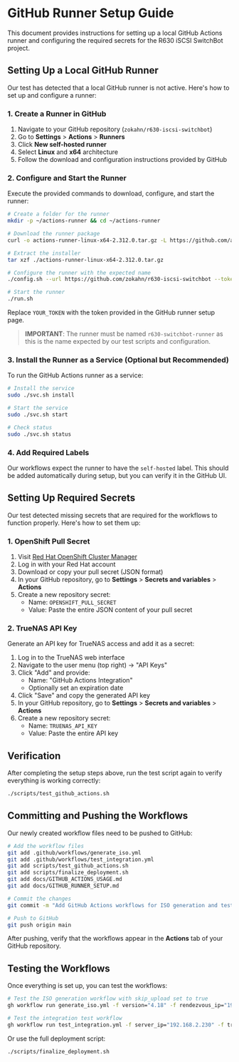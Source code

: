 # GitHub Runner Setup Guide

This document provides instructions for setting up a local GitHub Actions runner and configuring the required secrets for the R630 iSCSI SwitchBot project.

## Setting Up a Local GitHub Runner

Our test has detected that a local GitHub runner is not active. Here's how to set up and configure a runner:

### 1. Create a Runner in GitHub

1. Navigate to your GitHub repository (`zokahn/r630-iscsi-switchbot`)
2. Go to **Settings** > **Actions** > **Runners**
3. Click **New self-hosted runner**
4. Select **Linux** and **x64** architecture
5. Follow the download and configuration instructions provided by GitHub

### 2. Configure and Start the Runner

Execute the provided commands to download, configure, and start the runner:

```bash
# Create a folder for the runner
mkdir -p ~/actions-runner && cd ~/actions-runner

# Download the runner package
curl -o actions-runner-linux-x64-2.312.0.tar.gz -L https://github.com/actions/runner/releases/download/v2.312.0/actions-runner-linux-x64-2.312.0.tar.gz

# Extract the installer
tar xzf ./actions-runner-linux-x64-2.312.0.tar.gz

# Configure the runner with the expected name
./config.sh --url https://github.com/zokahn/r630-iscsi-switchbot --token YOUR_TOKEN --name r630-switchbot-runner

# Start the runner
./run.sh
```

Replace `YOUR_TOKEN` with the token provided in the GitHub runner setup page.

> **IMPORTANT**: The runner must be named `r630-switchbot-runner` as this is the name expected by our test scripts and configuration.

### 3. Install the Runner as a Service (Optional but Recommended)

To run the GitHub Actions runner as a service:

```bash
# Install the service
sudo ./svc.sh install

# Start the service
sudo ./svc.sh start

# Check status
sudo ./svc.sh status
```

### 4. Add Required Labels

Our workflows expect the runner to have the `self-hosted` label. This should be added automatically during setup, but you can verify it in the GitHub UI.

## Setting Up Required Secrets

Our test detected missing secrets that are required for the workflows to function properly. Here's how to set them up:

### 1. OpenShift Pull Secret

1. Visit [Red Hat OpenShift Cluster Manager](https://console.redhat.com/openshift/install/pull-secret)
2. Log in with your Red Hat account
3. Download or copy your pull secret (JSON format)
4. In your GitHub repository, go to **Settings** > **Secrets and variables** > **Actions**
5. Create a new repository secret:
   - Name: `OPENSHIFT_PULL_SECRET`
   - Value: Paste the entire JSON content of your pull secret

### 2. TrueNAS API Key

Generate an API key for TrueNAS access and add it as a secret:

1. Log in to the TrueNAS web interface
2. Navigate to the user menu (top right) → "API Keys"
3. Click "Add" and provide:
   - Name: "GitHub Actions Integration"
   - Optionally set an expiration date
4. Click "Save" and copy the generated API key
5. In your GitHub repository, go to **Settings** > **Secrets and variables** > **Actions**
6. Create a new repository secret:
   - Name: `TRUENAS_API_KEY`
   - Value: Paste the entire API key

## Verification

After completing the setup steps above, run the test script again to verify everything is working correctly:

```bash
./scripts/test_github_actions.sh
```

## Committing and Pushing the Workflows

Our newly created workflow files need to be pushed to GitHub:

```bash
# Add the workflow files
git add .github/workflows/generate_iso.yml
git add .github/workflows/test_integration.yml
git add scripts/test_github_actions.sh
git add scripts/finalize_deployment.sh
git add docs/GITHUB_ACTIONS_USAGE.md
git add docs/GITHUB_RUNNER_SETUP.md

# Commit the changes
git commit -m "Add GitHub Actions workflows for ISO generation and testing"

# Push to GitHub
git push origin main
```

After pushing, verify that the workflows appear in the **Actions** tab of your GitHub repository.

## Testing the Workflows

Once everything is set up, you can test the workflows:

```bash
# Test the ISO generation workflow with skip_upload set to true
gh workflow run generate_iso.yml -f version="4.18" -f rendezvous_ip="192.168.2.230" -f truenas_ip="192.168.2.245" -f skip_upload="true"

# Test the integration test workflow
gh workflow run test_integration.yml -f server_ip="192.168.2.230" -f truenas_ip="192.168.2.245"
```

Or use the full deployment script:

```bash
./scripts/finalize_deployment.sh
```
